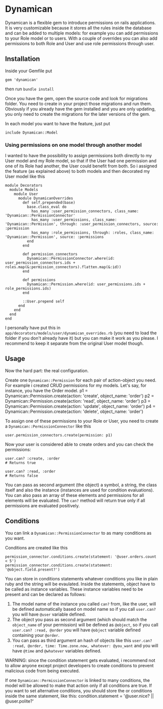 # Dynamican
Dynamican is a flexible gem to introduce permissions on rails applications. It is very customizable because it stores all the rules inside the database and can be added to multiple models: for example you can add permissions to your Role model or to users. With a couple of overrides you can also add permissions to both Role and User and use role permissions through user.

## Installation
Inside your Gemfile put

    gem 'dynamican'
    
then run `bundle install`

Once you have the gem, open the source code and look for migrations folder. You need to create in your project those migrations and run them. Obviously if you already have the gem installed and you are only updating, you only need to create the migrations for the later versions of the gem.

In each model you want to have the feature, just put

    include Dynamican::Model
    
### Using permissions on one model through another model

I wanted to have the possibility to assign permissions both directly to my User model and my Role model, so that if the User had one permission and one of its Role had another, the User could benefit from both. So i assigned the feature (as explained above) to both models and then decorated my User model like this

    module Decorators
      module Models
        module User
          module DynamicanOverrides
            def self.prepended(base)
              base.class_eval do
                has_many :user_permission_connectors, class_name: 'Dynamican::PermissionConnector'
                has_many :user_permissions, class_name: 'Dynamican::Permission', through: :user_permission_connectors, source: :permission
                has_many :role_permissions, through: :roles, class_name: 'Dynamican::Permission', source: :permissions
              end
            end
    
            def permission_connectors
              Dynamican::PermissionConnector.where(id: user_permission_connectors.ids + roles.map(&:permission_connectors).flatten.map(&:id))
            end
    
            def permissions
              Dynamican::Permission.where(id: user_permissions.ids + role_permissions.ids)
            end
    
            ::User.prepend self
          end
        end
      end
    end
    
I personally have put this in `app/decorators/models/user/dynamican_overrides.rb` (you need to load the folder if you don't already have it) but you can make it work as you please. I recommend to keep it separate from the original User model though.

## Usage

Now the hard part: the real configuration.

Create one `Dynamican::Permission` for each pair of action-object you need. For example i created CRUD permissions for my models. Let's say, for instance, you have the Order model. 
    p1 = Dynamican::Permission.create(action: 'create', object_name: 'order') 
    p2 = Dynamican::Permission.create(action: 'read', object_name: 'order') 
    p3 = Dynamican::Permission.create(action: 'update', object_name: 'order') 
    p4 = Dynamican::Permission.create(action: 'delete', object_name: 'order') 

To assign one of these permissions to your Role or User, you need to create a `Dynamican::PermissionConnector` like this 

    user.permission_connectors.create(permission: p1) 
    
Now your user is considered able to create orders and you can check the permissions:

    user.can? :create, :order
    # Returns true
    
    user.can? :read, :order
    # Returns false
    
You can pass as second argument (the object) a symbol, a string, the class itself and also the instance (instances are used for condition evaluations).
You can also pass an array of these elements and permissions for all elements will be evaluated. The `can?` method will return true only if all permissions are evaluated positively.

## Conditions

You can link a `Dynamican::PermissionConnector` to as many conditions as you want.

Conditions are created like this

    permission_connector.conditions.create(statement: '@user.orders.count < 5')
    permission_connector.conditions.create(statement: '@object.field.present?')
    
You can store in conditions statements whatever conditions you like in plain ruby and the string will be evaulated. Inside the statements, object have to be called as instance variables. These instance variables need to be present and can be declared as follows:

1. The model name of the instance you called `can?` from, like the user, will be defined automatically based on model name so if you call `user.can?` you will have `@user` variable defined.
2. The object you pass as second argument (which should match the `object_name` of your permission) will be defined as `@object`, so if you call `user.can? :read, @order` you will have `@object` variable defined containing your `@order`.
3. You can pass as third argument an hash of objects like this `user.can? :read, @order, time: Time.zone.now, whatever: @you_want` and you will have `@time` and `@whatever` variables defined.

WARNING: since the condition statement gets evaluated, i recommend not to allow anyone except project developers to create conditions to prevent malicious code from being executed.

If one `Dynamican::PermissionConnector` is linked to many conditions, the model will be allowed to make that action only if all conditions are true. If you want to set alternative conditions, you should store the or conditions inside the same statement, like this: 
    condition.statement = '@user.nice? || @user.polite?'

